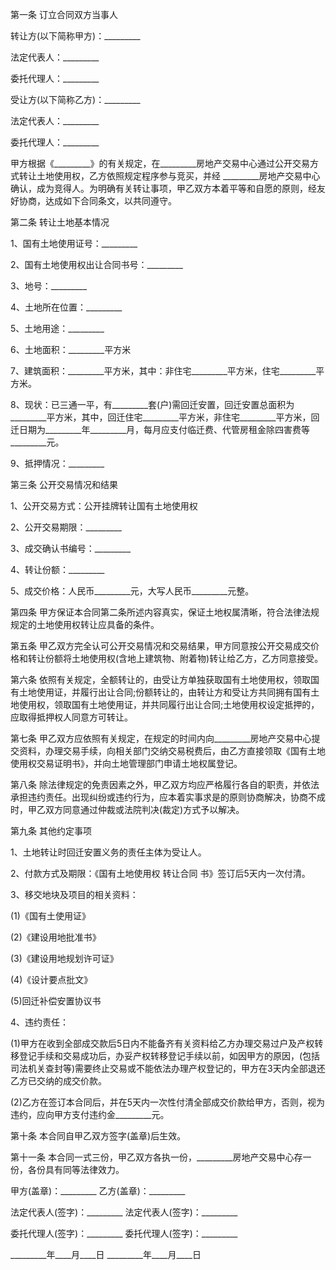 
 


第一条 订立合同双方当事人


转让方(以下简称甲方)：_________


法定代表人：_________


委托代理人：_________


受让方(以下简称乙方)：_________


法定代表人：_________


委托代理人：_________


甲方根据《_________》的有关规定，在_________房地产交易中心通过公开交易方式转让土地使用权，乙方依照规定程序参与竞买，并经 _________房地产交易中心确认，成为竞得人。为明确有关转让事项，甲乙双方本着平等和自愿的原则，经友好协商，达成如下合同条文，以共同遵守。


第二条 转让土地基本情况


1、国有土地使用证号：_________


2、国有土地使用权出让合同书号：_________


3、地号：_________


4、土地所在位置：_________


5、土地用途：_________


6、土地面积：_________平方米


7、建筑面积：_________平方米，其中：非住宅_________平方米，住宅_________平方米。


8、现状：已三通一平，有_________套(户)需回迁安置，回迁安置总面积为_________平方米，其中，回迁住宅_________平方米，非住宅_________平方米，回迁日期为_________年_________月，每月应支付临迁费、代管房租金除四害费等_________元。


9、抵押情况：_________


第三条 公开交易情况和结果


1、公开交易方式：公开挂牌转让国有土地使用权


2、公开交易期限：_________


3、成交确认书编号：_________


4、转让份额：_________


5、成交价格：人民币_________元，大写人民币_________元整。


第四条 甲方保证本合同第二条所述内容真实，保证土地权属清晰，符合法律法规规定的土地使用权转让应具备的条件。


第五条 甲乙双方完全认可公开交易情况和交易结果，甲方同意按公开交易成交价格和转让份额将土地使用权(含地上建筑物、附着物)转让给乙方，乙方同意接受。


第六条 依照有关规定，全额转让的，由受让方单独获取国有土地使用权，领取国有土地使用证，并履行出让合同;份额转让的，由转让方和受让方共同拥有国有土地使用权，领取国有土地使用证，并共同履行出让合同;土地使用权设定抵押的，应取得抵押权人同意方可转让。


第七条 甲乙双方应依照有关规定，在规定的时间内向_________房地产交易中心提交资料，办理交易手续，向相关部门交纳交易税费后，由乙方直接领取《国有土地使用权交易证明书》，并向土地管理部门申请土地权属登记。


第八条 除法律规定的免责因素之外，甲乙双方均应严格履行各自的职责，并依法承担违约责任。出现纠纷或违约行为，应本着实事求是的原则协商解决，协商不成时，甲乙双方同意通过仲裁或法院判决(裁定)方式予以解决。


第九条 其他约定事项


1、土地转让时回迁安置义务的责任主体为受让人。


2、付款方式及期限：《国有土地使用权
转让合同
书》签订后5天内一次付清。


3、移交地块及项目的相关资料：


(1)《国有土使用证》


(2)《建设用地批准书》


(3)《建设用地规划许可证》


(4)《设计要点批文》


(5)回迁补偿安置协议书


4、违约责任：


(1)甲方在收到全部成交款后5日内不能备齐有关资料给乙方办理交易过户及产权转移登记手续和交易成功后，办妥产权转移登记手续以前，如因甲方的原因，(包括司法机关查封等)需要终止交易或不能依法办理产权登记的，甲方在3天内全部退还乙方已交纳的成交价款。


(2)乙方在签订本合同后，并在5天内一次性付清全部成交价款给甲方，否则，视为违约，应向甲方支付违约金_________元。


第十条 本合同自甲乙双方签字(盖章)后生效。


第十一条 本合同一式三份，甲乙双方各执一份，_________房地产交易中心存一份，各份具有同等法律效力。


甲方(盖章)：_________ 乙方(盖章)：_________


法定代表人(签字)：_________ 法定代表人(签字)：_________


委托代理人(签字)：_________ 委托代理人(签字)：_________


_________年____月____日 _________年____月____日
 


 

 
 
 
 
 
  


  
 

  


  


  
 
 
 
 

